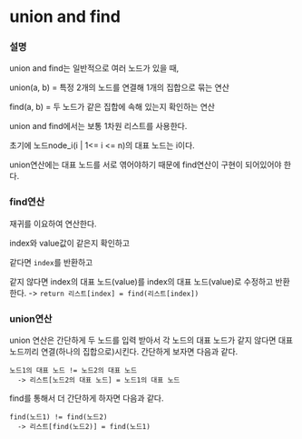 # union and find 

### 설명
union and find는 일반적으로 여러 노드가 있을 때,




union(a, b) = 특정 2개의 노드를 연결해 1개의 집합으로 묶는 연산


find(a, b) = 두 노드가 같은 집합에 속해 있는지 확인하는 연산


union and find에서는 보통 1차원 리스트를 사용한다.


초기에 노드node_i(i | 1<= i <= n)의 대표 노드는 i이다.


union연산에는 대표 노드를 서로 엮어야하기 때문에 find연산이 구현이 되어있어야 한다.


### find연산
재귀를 이요하여 연산한다.


index와 value값이 같은지 확인하고


같다면 ```index```를 반환하고


같지 않다면 index의 대표 노드(value)를 index의 대표 노드(value)로 수정하고 반환한다. -> ```return 리스트[index] = find(리스트[index])```


### union연산
union 연산은 간단하게 두 노드를 입력 받아서 각 노드의 대표 노드가 같지 않다면 대표 노드끼리 연결(하나의 집합으로)시킨다.
간단하게 보자면 다음과 같다.

```
노드1의 대표 노드 != 노드2의 대표 노드
  -> 리스트[노드2의 대표 노드] = 노드1의 대표 노드
```
find를 통해서 더 간단하게 하자면 다음과 같다.
```
find(노드1) != find(노드2)
  -> 리스트[find(노드2)] = find(노드1)
```
